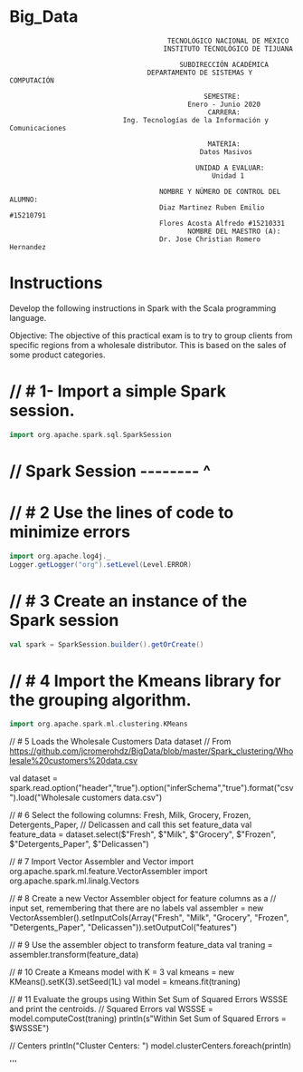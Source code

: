 # Big_Data

                                           TECNOLÓGICO NACIONAL DE MÉXICO
                                          INSTITUTO TECNOLÓGICO DE TIJUANA

                                              SUBDIRECCIÓN ACADÉMICA
                                      DEPARTAMENTO DE SISTEMAS Y COMPUTACIÓN

                                                    SEMESTRE: 
                                                Enero - Junio 2020
                                                     CARRERA: 
                                Ing. Tecnologías de la Información y Comunicaciones

                                                     MATERIA:
                                                   Datos Masivos
                                          
                                                  UNIDAD A EVALUAR:
                                                      Unidad 1

                                         NOMBRE Y NÚMERO DE CONTROL DEL ALUMNO:
                                         Diaz Martinez Ruben Emilio #15210791
                                         Flores Acosta Alfredo #15210331
                                                NOMBRE DEL MAESTRO (A):
                                         Dr. Jose Christian Romero Hernandez
                                         
# Instructions

Develop the following instructions in Spark with the Scala programming language.

Objective:
The objective of this practical exam is to try to group clients from specific regions
from a wholesale distributor. This is based on the sales of some product categories.        



# // # 1- Import a simple Spark session.

```scala
import org.apache.spark.sql.SparkSession
```


# // Spark Session -------- ^

# // # 2 Use the lines of code to minimize errors

```scala
import org.apache.log4j._
Logger.getLogger("org").setLevel(Level.ERROR)
```
# // # 3 Create an instance of the Spark session

```scala
val spark = SparkSession.builder().getOrCreate()
```

# // # 4 Import the Kmeans library for the grouping algorithm. 
```scala
import org.apache.spark.ml.clustering.KMeans
```
// # 5 Loads the Wholesale Customers Data dataset
// From https://github.com/jcromerohdz/BigData/blob/master/Spark_clustering/Wholesale%20customers%20data.csv 

val dataset = spark.read.option("header","true").option("inferSchema","true").format("csv").load("Wholesale customers data.csv")

// # 6 Select the following columns: Fresh, Milk, Grocery, Frozen, Detergents_Paper,
// Delicassen and call this set feature_data
val feature_data = dataset.select($"Fresh", $"Milk", $"Grocery", $"Frozen", $"Detergents_Paper", $"Delicassen")

// # 7 Import Vector Assembler and Vector
import org.apache.spark.ml.feature.VectorAssembler
import org.apache.spark.ml.linalg.Vectors

// # 8 Create a new Vector Assembler object for feature columns as a
// input set, remembering that there are no labels
val assembler = new VectorAssembler().setInputCols(Array("Fresh", "Milk", "Grocery", "Frozen", "Detergents_Paper", "Delicassen")).setOutputCol("features")

// # 9 Use the assembler object to transform feature_data
val traning = assembler.transform(feature_data)

// # 10 Create a Kmeans model with K = 3
val kmeans = new KMeans().setK(3).setSeed(1L)
val model = kmeans.fit(traning)

// # 11 Evaluate the groups using Within Set Sum of Squared Errors WSSSE and print the centroids.
// Squared Errors
val WSSSE = model.computeCost(traning)
println(s"Within Set Sum of Squared Errors = $WSSSE")

// Centers
println("Cluster Centers: ")
model.clusterCenters.foreach(println)

'''
